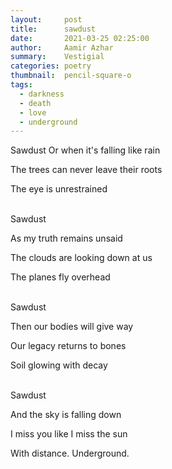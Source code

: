 ```yaml
---
layout:     post
title:      sawdust
date:       2021-03-25 02:25:00
author:     Aamir Azhar
summary:    Vestigial
categories: poetry
thumbnail:  pencil-square-o
tags:
  - darkness
  - death
  - love
  - underground
---
```

Sawdust
Or when it's falling like rain

The trees can never leave their roots

The eye is unrestrained

<br>
Sawdust

As my truth remains unsaid

The clouds are looking down at us

The planes fly overhead

<br>
Sawdust

Then our bodies will give way

Our legacy returns to bones

Soil glowing with decay

<br>
Sawdust

And the sky is falling down

I miss you like I miss the sun

With distance. Underground.
